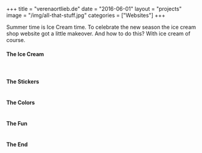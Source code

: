 +++
title = "verenaortlieb.de"
date = "2016-06-01"
layout = "projects"
image = "/img/all-that-stuff.jpg"
categories = ["Websites"]
+++


Summer time is Ice Cream time. To celebrate the new season the ice cream shop website got a little makeover. And how to do this? With ice cream of course.

<h4>The Ice Cream</h4>

<div class="ice-img-grid">
	<img src="/img/Ice1.png" alt="">
	<img src="/img/Ice2.png" alt="">
	<img src="/img/Ice3.png" alt="">
	<img src="/img/Ice4.png" alt="">
	<img src="/img/Ice5.png" alt="">
	<img src="/img/Ice6.png" alt="">
</div>


<h4>The Stickers</h4>

<div class="ice-cream-breit">
	<img src="/img/StickerAll.png" alt="">
</div>


<h4>The Colors</h4>

<div class="ice-cream-schmal">
	<img src="/img/IceColorPalette.png" alt="">
</div>




<h4>The Fun</h4>

<div class="ice-cream-breit">
	<img src="/img/IceKids.png" alt="">
</div>

<!-- <div class="ice-cream-breit">
	<img src="/img/IceForms.png" alt="">
</div> -->

<div class="ice-cream-breit">
	<img src="/img/IceFreeForms.png" alt="">
</div>


<div class="ice-cream-breit">
	<img src="/img/IceCreamParty.png" alt="">
</div>

<h4>The End</h4>